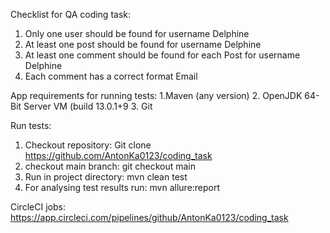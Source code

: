 
Checklist for QA coding task:
1. Only one user should be found for username Delphine
2. At least one post should be found for username Delphine
3. At least one comment should be found for each Post for username Delphine
4. Each comment has a correct format Email

App requirements for running tests:
1.Maven (any version)
2. OpenJDK 64-Bit Server VM (build 13.0.1+9
3. Git

Run tests:
1. Checkout repository: Git clone https://github.com/AntonKa0123/coding_task
2. checkout main branch: git checkout main
3. Run in project directory: mvn clean test
4. For analysing test results run: mvn allure:report


CircleCI jobs: https://app.circleci.com/pipelines/github/AntonKa0123/coding_task
